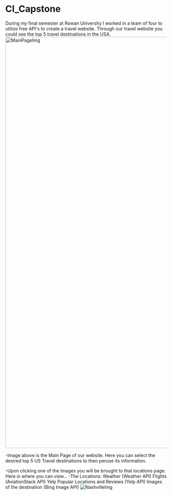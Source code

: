 # CI_Capstone
During my final semester at Rowan University I worked in a team of four to utilize free API's to create a travel website. Through our travel website you could see the top 5 travel destinations in the USA.
<img width="1280" alt="MainPageImg" src="https://user-images.githubusercontent.com/118318185/228109724-c2d1df56-31ea-4317-9d0a-a218ad35a48d.png">

-Image above is the Main Page of our website. Here you can select the desired top 5 US Travel destinations to then peruse its information. 

                  
-Upon clicking one of the Images you will be brought to that locations page. Here is where you can view...
  -The Locations: Weather (Weather API)
                  Flights (AviationStack API)
                  Yelp Popular Locations and Reviews (Yelp API)
                  Images of the destination (Bing Image API)
![NashvilleImg](https://user-images.githubusercontent.com/118318185/228110217-8f0c40a0-43d0-4a22-8aef-98a3d8faa6b5.png)

                  
